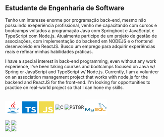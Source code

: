 
<h2>Estudante de Engenharia de Software</h2> 

<div>
  <p>
  Tenho um interesse enorme por programação back-end, mesmo não possuindo exeperiência profissional, venho me capacitando com cursos e bootcamps voltados a programação Java com Springboot e JavaScript e TypeScript com Node.js. Atualmente participo de um projeto de gestão de associações, com implementação do backend em NODEJS e o frontend desenvolvido em ReactJS. Busco um emprego para adquirir experiências reais e refinar minhas habilidades práticas.
 </p>
</div>

<div>
  <p>
  I have a special interest in back-end programming, even without any work experience, I've been taking courses and bootcamps focused on Java w/ Spring or JavaScript and TypeScript w/ Node.js. Currently, I am a volunteer on an association management project that works with node.js for the backend and ReactJS for the front-end. I'm looking for opportunities to practice on real-world project so that I can hone my skills.
 </p>
</div>

<div style="display: inline_block"><br>
  <img align="center" alt="JAVA" height="40" width="50" src="https://raw.githubusercontent.com/devicons/devicon/master/icons/java/java-original.svg">
  <img align="center" alt="Ts" height="40" width="50" src="https://raw.githubusercontent.com/devicons/devicon/master/icons/typescript/typescript-original.svg">
  <img align="center" alt="Js" height="40" width="50" src="https://raw.githubusercontent.com/devicons/devicon/master/icons/javascript/javascript-plain.svg">
  <img align="center" alt="C" height="40" width="50" src="https://cdn.jsdelivr.net/gh/devicons/devicon@latest/icons/c/c-original.svg">
  <img align="center" alt="PSTGR" height="50" width="70" src="https://cdn.jsdelivr.net/gh/devicons/devicon@latest/icons/postgresql/postgresql-original.svg">
  <img align="center" alt="MYSQL" height="50" width="70" src="https://github.com/devicons/devicon/blob/v2.16.0/icons/mysql/mysql-original-wordmark.svg">
<!--   <img align="center" alt="Spring" height="60" width="80" src="https://raw.githubusercontent.com/devicons/devicon/master/icons/spring/spring-original-wordmark.svg">
  <img align="center" alt="Node" height="60" width="80" src="https://raw.githubusercontent.com/devicons/devicon/master/icons/nodejs/nodejs-original-wordmark.svg">
  <img align="center" alt="azure" height="70" width="100" src="https://raw.githubusercontent.com/devicons/devicon/master/icons/azure/azure-original-wordmark.svg"> -->
</div>
</br>

<div>
  <a href = "mailto:gregory16704@gmail.com" target="_blank"><img src="https://img.shields.io/badge/-Gmail-%23333?style=for-the-badge&logo=gmail&logoColor=red"></a>
  <a href="https://www.linkedin.com/in/gregory-soares-ferreira" target="_blank"><img src="https://img.shields.io/badge/-LinkedIn-%230077B5?style=for-the-badge&logo=linkedin&logoColor=white"></a>
</div>

 <div>
   <a href="https://github.com/Gregory-SF">
   <img height="180em" src="https://github-readme-stats.vercel.app/api?username=Gregory-SF&show_icons=true&theme=blue-green&include_all_commits=true&count_private=true&exclude_repo=Gregory-SF,DDM-Di-rio-Aula-Nameless"/>
   <img height="180em" src="https://github-readme-stats.vercel.app/api/top-langs/?username=Gregory-SF&layout=compact&langs_count=6&theme=tokyonight"/>
</div>
